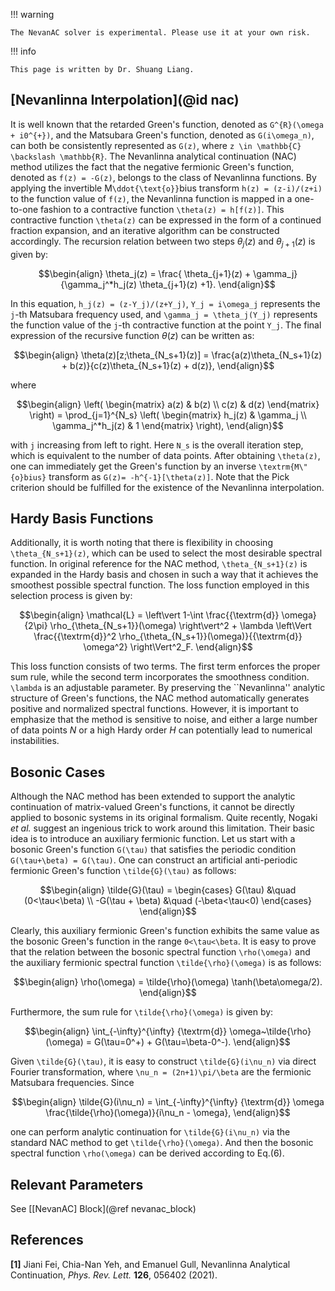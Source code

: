 !!! warning

    The NevanAC solver is experimental. Please use it at your own risk.

!!! info

    This page is written by Dr. Shuang Liang.

## [Nevanlinna Interpolation](@id nac)

It is well known that the retarded Green's function, denoted as ``G^{R}(\omega + i0^{+})``, and the Matsubara Green's function, denoted as ``G(i\omega_n)``, can both be consistently represented as ``G(z)``, where ``z \in \mathbb{C} \backslash \mathbb{R}``. The Nevanlinna analytical continuation (NAC) method utilizes the fact that the negative fermionic Green's function, denoted as ``f(z) = -G(z)``, belongs to the class of Nevanlinna functions. By applying the invertible M``\ddot{\text{o}}``bius transform ``h(z) = (z-i)/(z+i)`` to the function value of ``f(z)``, the Nevanlinna function is mapped in a one-to-one fashion to a contractive function ``\theta(z) = h[f(z)]``. This contractive function ``\theta(z)`` can be expressed in the form of a continued fraction expansion, and an iterative algorithm can be constructed accordingly. The recursion relation between two steps $\theta_j(z)$ and $\theta_{j+1}(z)$ is given by:
```math
\begin{align}
\theta_j(z) = \frac{ \theta_{j+1}(z) + \gamma_j}{\gamma_j^*h_j(z) \theta_{j+1}(z) +1}.
\end{align}
```
In this equation, ``h_j(z) = (z-Y_j)/(z+Y_j)``, ``Y_j = i\omega_j`` represents the ``j``-th Matsubara frequency used, and ``\gamma_j = \theta_j(Y_j)`` represents the function value of the ``j``-th contractive function at the point ``Y_j``. The final expression of the recursive function $\theta(z)$ can be written as:
```math
\begin{align}
\theta(z)[z;\theta_{N_s+1}(z)] = \frac{a(z)\theta_{N_s+1}(z) + b(z)}{c(z)\theta_{N_s+1}(z) + d(z)},
\end{align}
```
where
```math
\begin{align}
  \left(
    \begin{matrix}
      a(z) & b(z) \\
      c(z) & d(z)
    \end{matrix}
  \right) = \prod_{j=1}^{N_s}
  \left(
    \begin{matrix}
      h_j(z)           & \gamma_j \\
      \gamma_j^*h_j(z) & 1
    \end{matrix}
  \right),
\end{align}
```
with ``j`` increasing from left to right. Here ``N_s`` is the overall iteration step, which is equivalent to the number of data points. After obtaining ``\theta(z)``, one can immediately get the Green's function by an inverse ``\textrm{M\"{o}bius}`` transform as ``G(z)= -h^{-1}[\theta(z)]``. Note that the Pick criterion should be fulfilled for the existence of the Nevanlinna interpolation.

## Hardy Basis Functions

Additionally, it is worth noting that there is flexibility in choosing ``\theta_{N_s+1}(z)``, which can be used to select the most desirable spectral function. In original reference for the NAC method, ``\theta_{N_s+1}(z)`` is expanded in the Hardy basis and chosen in such a way that it achieves the smoothest possible spectral function. The loss function employed in this selection process is given by:
```math
\begin{align}
\mathcal{L} = \left\vert 1-\int \frac{{\textrm{d}} \omega}{2\pi} \rho_{\theta_{N_s+1}}(\omega) \right\vert^2 + \lambda \left\Vert \frac{{\textrm{d}}^2 \rho_{\theta_{N_s+1}}(\omega)}{{\textrm{d}} \omega^2} \right\Vert^2_F.
\end{align}
```
This loss function consists of two terms. The first term enforces the proper sum rule, while the second term incorporates the smoothness condition. ``\lambda`` is an adjustable parameter. By preserving the ``Nevanlinna'' analytic structure of Green's functions, the NAC method automatically generates positive and normalized spectral functions. However, it is important to emphasize that the method is sensitive to noise, and either a large number of data points $N$ or a high Hardy order $H$ can potentially lead to numerical instabilities.

## Bosonic Cases

Although the NAC method has been extended to support the analytic continuation of matrix-valued Green's functions, it cannot be directly applied to bosonic systems in its original formalism. Quite recently, Nogaki *et al.* suggest an ingenious trick to work around this limitation. Their basic idea is to introduce an auxiliary fermionic function. Let us start with a bosonic Green's function ``G(\tau)`` that satisfies the periodic condition ``G(\tau+\beta) = G(\tau)``. One can construct an artificial anti-periodic fermionic Green's function ``\tilde{G}(\tau)`` as follows:
```math
\begin{align}
\tilde{G}(\tau) = \begin{cases}
G(\tau) &\quad (0<\tau<\beta) \\
-G(\tau + \beta) &\quad (-\beta<\tau<0)
\end{cases}
\end{align}
```
Clearly, this auxiliary fermionic Green's function exhibits the same value as the bosonic Green's function in the range ``0<\tau<\beta``. It is easy to prove that the relation between the bosonic spectral function ``\rho(\omega)`` and the auxiliary fermionic spectral function ``\tilde{\rho}(\omega)`` is as follows:
```math
\begin{align}
\rho(\omega) = \tilde{\rho}(\omega) \tanh(\beta\omega/2).
\end{align}
```
Furthermore, the sum rule for ``\tilde{\rho}(\omega)`` is given by:
```math
\begin{align}
\int_{-\infty}^{\infty} {\textrm{d}} \omega~\tilde{\rho}(\omega) = G(\tau=0^+) + G(\tau=\beta-0^-).
\end{align}
```
Given ``\tilde{G}(\tau)``, it is easy to construct ``\tilde{G}(i\nu_n)`` via direct Fourier transformation, where ``\nu_n = (2n+1)\pi/\beta`` are the fermionic Matsubara frequencies. Since
```math
\begin{align}
\tilde{G}(i\nu_n) = \int_{-\infty}^{\infty}
    {\textrm{d}} \omega \frac{\tilde{\rho}(\omega)}{i\nu_n - \omega},
\end{align}
```
one can perform analytic continuation for ``\tilde{G}(i\nu_n)`` via the standard NAC method to get ``\tilde{\rho}(\omega)``. And then the bosonic spectral function ``\rho(\omega)`` can be derived according to Eq.(6).

## Relevant Parameters

See [[NevanAC] Block](@ref nevanac_block)

## References

**[1]** Jiani Fei, Chia-Nan Yeh, and Emanuel Gull, Nevanlinna Analytical Continuation, *Phys. Rev. Lett.* **126**, 056402 (2021).
